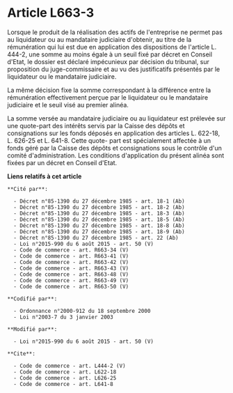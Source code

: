 # Article L663-3

Lorsque le produit de la réalisation des actifs de l'entreprise ne permet pas au liquidateur ou au mandataire judiciaire
d'obtenir, au titre de la rémunération qui lui est due en application des dispositions de l'article L. 444-2, une somme au
moins égale à un seuil fixé par décret en Conseil d'Etat, le dossier est déclaré impécunieux par décision du tribunal, sur
proposition du juge-commissaire et au vu des justificatifs présentés par le liquidateur ou le mandataire judiciaire. 

La même décision fixe la somme correspondant à la différence entre la rémunération effectivement perçue par le liquidateur ou
le mandataire judiciaire et le seuil visé au premier alinéa. 

La somme versée au mandataire judiciaire ou au liquidateur est prélevée sur une quote-part des intérêts servis par la Caisse
des dépôts et consignations sur les fonds déposés en application des articles L. 622-18, L. 626-25 et L. 641-8. Cette quote-
part est spécialement affectée à un fonds géré par la Caisse des dépôts et consignations sous le contrôle d'un comité
d'administration. Les conditions d'application du présent alinéa sont fixées par un décret en Conseil d'Etat.

**Liens relatifs à cet article**

	**Cité par**:

	  - Décret n°85-1390 du 27 décembre 1985 - art. 18-1 (Ab)
	  - Décret n°85-1390 du 27 décembre 1985 - art. 18-2 (Ab)
	  - Décret n°85-1390 du 27 décembre 1985 - art. 18-3 (Ab)
	  - Décret n°85-1390 du 27 décembre 1985 - art. 18-5 (Ab)
	  - Décret n°85-1390 du 27 décembre 1985 - art. 18-8 (Ab)
	  - Décret n°85-1390 du 27 décembre 1985 - art. 18-9 (Ab)
	  - Décret n°85-1390 du 27 décembre 1985 - art. 22 (Ab)
	  - Loi n°2015-990 du 6 août 2015 - art. 50 (V)
	  - Code de commerce - art. R663-34 (V)
	  - Code de commerce - art. R663-41 (V)
	  - Code de commerce - art. R663-42 (V)
	  - Code de commerce - art. R663-43 (V)
	  - Code de commerce - art. R663-48 (V)
	  - Code de commerce - art. R663-49 (V)
	  - Code de commerce - art. R663-50 (V)

	**Codifié par**:

	  - Ordonnance n°2000-912 du 18 septembre 2000
	  - Loi n°2003-7 du 3 janvier 2003

	**Modifié par**:

	  - Loi n°2015-990 du 6 août 2015 - art. 50 (V)

	**Cite**:

	  - Code de commerce - art. L444-2 (V)
	  - Code de commerce - art. L622-18
	  - Code de commerce - art. L626-25
	  - Code de commerce - art. L641-8
